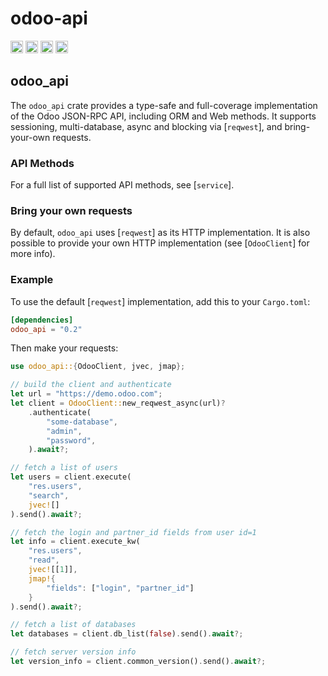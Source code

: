 # odoo-api

[<img alt="github" src="https://img.shields.io/badge/github-ryanc--me/odoo--api--rs-master?style=flat-square&logo=github&color=4078c0" height="20">](https://github.com/ryanc-me/odoo-api-rs)
[<img alt="crates.io" src="https://img.shields.io/crates/v/odoo-api?style=flat-square&logo=rust&color=f9f7ec" height="20">](https://crates.io/crates/odoo-api)
[<img alt="docs.rs" src="https://img.shields.io/docsrs/odoo-api?style=flat-square&logo=docs.rs" height="20">](https://docs.rs/odoo-api/)
[<img alt="docs.rs" src="https://img.shields.io/github/actions/workflow/status/ryanc-me/odoo-api-rs/ci.yaml?style=flat-square" height="20">](https://github.com/ryanc-me/odoo-api-rs/actions?query=branch%3Amaster)

## odoo_api
The `odoo_api` crate provides a type-safe and full-coverage implementation
of the Odoo JSON-RPC API, including ORM and Web methods. It supports sessioning,
multi-database, async and blocking via [`reqwest`], and bring-your-own requests.

### API Methods

For a full list of supported API methods, see [`service`].

### Bring your own requests

By default, `odoo_api` uses [`reqwest`] as its HTTP implementation. It is also
possible to provide your own HTTP implementation (see [`OdooClient`] for more info).

### Example

To use the default [`reqwest`] implementation, add this to your `Cargo.toml`:

```toml
[dependencies]
odoo_api = "0.2"
```

Then make your requests:
```rust
use odoo_api::{OdooClient, jvec, jmap};

// build the client and authenticate
let url = "https://demo.odoo.com";
let client = OdooClient::new_reqwest_async(url)?
    .authenticate(
        "some-database",
        "admin",
        "password",
    ).await?;

// fetch a list of users
let users = client.execute(
    "res.users",
    "search",
    jvec![]
).send().await?;

// fetch the login and partner_id fields from user id=1
let info = client.execute_kw(
    "res.users",
    "read",
    jvec![[1]],
    jmap!{
        "fields": ["login", "partner_id"]
    }
).send().await?;

// fetch a list of databases
let databases = client.db_list(false).send().await?;

// fetch server version info
let version_info = client.common_version().send().await?;
```
